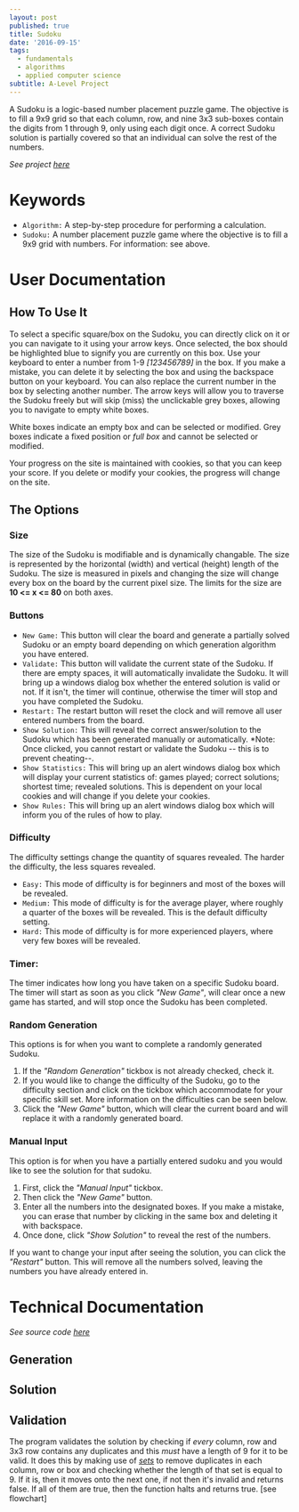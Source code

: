 ```yaml
---
layout: post
published: true
title: Sudoku
date: '2016-09-15'
tags:
  - fundamentals
  - algorithms
  - applied computer science
subtitle: A-Level Project
---
```

A Sudoku is a logic-based number placement puzzle game. The objective is to fill a 9x9 grid so that each column, row, and nine 3x3 sub-boxes contain the digits from 1 through 9, only using each digit once. A correct Sudoku solution is partially covered so that an individual can solve the rest of the numbers.


*See project [here](https://www.samnayak.com/projects/sudoku/)*


# Keywords

- ```Algorithm:```  A step-by-step procedure for performing a calculation.
- ```Sudoku:``` A number placement puzzle game where the objective is to fill a 9x9 grid with numbers. For information: see above.


# User Documentation


## How To Use It


To select a specific square/box on the Sudoku, you can directly click on it or you can navigate to it using your arrow keys. Once selected, the box should be highlighted blue to signify you are currently on this box. Use your keyboard to enter a number from 1-9 _[123456789]_ in the box. If you make a mistake, you can delete it by selecting the box and using the backspace button on your keyboard. You can also replace the current number in the box by selecting another number. The arrow keys will allow you to traverse the Sudoku freely but will skip (miss) the unclickable grey boxes, allowing you to navigate to empty white boxes.

White boxes indicate an empty box and can be selected or modified. Grey boxes indicate a fixed position or *full box* and cannot be selected or modified. 

Your progress on the site is maintained with cookies, so that you can keep your score. If you delete or modify your cookies, the progress will change on the site.


## The Options

### Size

The size of the Sudoku is modifiable and is dynamically changable. The size is represented by the horizontal (width) and vertical (height) length of the Sudoku. The size is measured in pixels and changing the size will change every box on the board by the current pixel size. The limits for the size are **10 <= x <= 80** on both axes.


### Buttons

- ```New Game:``` This button will clear the board and generate a partially solved Sudoku or an empty board depending on which generation algorithm you have entered.
- ```Validate:``` This button will validate the current state of the Sudoku. If there are empty spaces, it will automatically invalidate the Sudoku. It will bring up a windows dialog box whether the entered solution is valid or not. If it isn't, the timer will continue, otherwise the timer will stop and you have completed the Sudoku.
- ```Restart:``` The restart button will reset the clock and will remove all user entered numbers from the board.
- ```Show Solution:``` This will reveal the correct answer/solution to the Sudoku which has been generated manually or automatically. *Note: Once clicked, you cannot restart or validate the Sudoku -- this is to prevent cheating--.
- ```Show Statistics:``` This will bring up an alert windows dialog box which will display your current statistics of: games played; correct solutions; shortest time; revealed solutions. This is dependent on your local cookies and will change if you delete your cookies.
- ```Show Rules:``` This will bring up an alert windows dialog box which will inform you of the rules of how to play.

### Difficulty

The difficulty settings change the quantity of squares revealed. The harder the difficulty, the less squares revealed.

- ```Easy:``` This mode of difficulty is for beginners and most of the boxes will be revealed.
- ```Medium:``` This mode of difficulty is for the average player, where roughly a quarter of the boxes will be revealed. This is the default difficulty setting.
- ```Hard:``` This mode of difficulty is for more experienced players, where very few boxes will be revealed.


### Timer:

The timer indicates how long you have taken on a specific Sudoku board. The timer will start as soon as you click _"New Game"_, will clear once a new game has started, and will stop once the Sudoku has been completed.



### Random Generation

This options is for when you want to complete a randomly generated Sudoku. 

1. If the _"Random Generation"_ tickbox is not already checked, check it.
2. If you would like to change the difficulty of the Sudoku, go to the difficulty section and click on the tickbox which accommodate for your specific skill set. More information on the difficulties can be seen below.
3. Click the _"New Game"_ button, which will clear the current board and will replace it with a randomly generated board.


### Manual Input

This option is for when you have a partially entered sudoku and you would like to see the solution for that sudoku. 

1. First, click the _"Manual Input"_ tickbox.
2. Then click the _"New Game"_ button.
3. Enter all the numbers into the designated boxes. If you make a mistake, you can erase that number by clicking in the same box and deleting it with backspace. 
4. Once done, click _"Show Solution"_ to reveal the rest of the numbers.

If you want to change your input after seeing the solution, you can click the _"Restart"_ button. This will remove all the numbers solved, leaving the numbers you have already entered in.


# Technical Documentation

*See source code [here](https://github.com/AcesOfGlory/acesofglory.github.io/blob/master/projects/sudoku.html)*


## Generation


## Solution


## Validation

The program validates the solution by checking if *every* column, row and 3x3 row contains any duplicates and this *must* have a length of 9 for it to be valid. It does this by making use of *[sets](https://developer.mozilla.org/en/docs/Web/JavaScript/Reference/Global_Objects/Set)* to remove duplicates in each column, row or box and checking whether the length of that set is equal to 9. If it is, then it moves onto the next one, if not then it's invalid and returns false. If all of them are true, then the function halts and returns true. [see flowchart]

